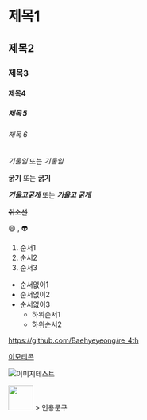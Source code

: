 # 제목1
## 제목2
### 제목3
#### 제목4
##### 제목 5
###### 제목 6


*기울임* 또는 _기울임_


**굵기** 또는 __굵기__

***기울고굵게*** 또는 ___기울고 굵게___

~~취소선~~

:smile: , :alien: 

1. 순서1
2. 순서2
3. 순서3

+ 순서없이1
+ 순서없이2                                                                     
+ 순서없이3
    + 하위순서1
    + 하위순서2


<https://github.com/Baehyeyeong/re_4th>

[이모티콘](https://github.com/Baehyeyeong/re_4th)

![이미지테스트](https://shop-phinf.pstatic.net/20250410_159/17442647984463b2Es_JPEG/70847997276239385_144192127.jpg?type=m510)


<img src="https://shop-phinf.pstatic.net/20250410_159/17442647984463b2Es_JPEG/70847997276239385_144192127.jpg?type=m510" width="50" height="50">
> 인용문구